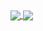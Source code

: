 <!--
**T31K/T31K** is a ✨ _special_ ✨ repository because its `README.md` (this file) appears on your GitHub profile.

Here are some ideas to get you started:

- 🔭 I’m currently working on ...
- 🌱 I’m currently learning ...
- 👯 I’m looking to collaborate on ...
- 🤔 I’m looking for help with ...
- 💬 Ask me about ...
- 📫 How to reach me: ...
- 😄 Pronouns: ...
- ⚡ Fun fact: ...
-->

<a href="https://github.com/anuraghazra/convoychat">
  <img align="center" src="https://github-readme-stats.vercel.app/api?username=T31K&show_icons=true&count_private=true&hide=prs,issuest&theme=graywhite&bg_color=0,ed4264,ffedbc" />
</a>


<a href="https://github.com/T31K/github-readme-stats">
  <img align="center" src="https://github-readme-stats.vercel.app/api?username=T31K&show_icons=true&count_private=true&hide=prs,issuest&theme=graywhite&bg_color=0,ed4264,ffedbc" />
</a>
